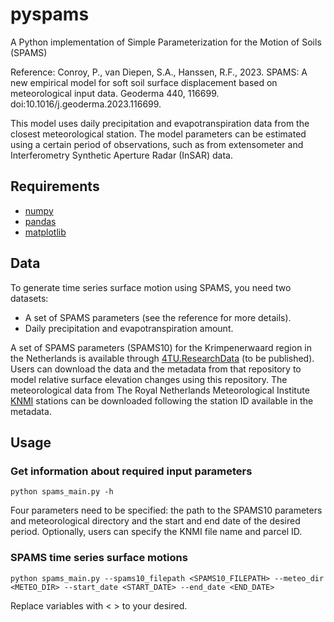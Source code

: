# pyspams
A Python implementation of Simple Parameterization for the Motion of Soils (SPAMS)

Reference: Conroy, P., van Diepen, S.A., Hanssen, R.F., 2023. SPAMS: A new empirical model for soft soil surface displacement based on meteorological input data. Geoderma 440, 116699. doi:10.1016/j.geoderma.2023.116699.

This model uses daily precipitation and evapotranspiration data from the closest meteorological station. The model parameters can be estimated using a certain period of observations, such as from extensometer and Interferometry Synthetic Aperture Radar (InSAR) data.

## Requirements
- [numpy](https://numpy.org/)
- [pandas](https://pandas.pydata.org/)
- [matplotlib](https://matplotlib.org/)

## Data
To generate time series surface motion using SPAMS, you need two datasets:
- A set of SPAMS parameters (see the reference for more details).
- Daily precipitation and evapotranspiration amount.

A set of SPAMS parameters (SPAMS10) for the Krimpenerwaard region in the Netherlands is available through [4TU.ResearchData](10.4121/dfbe9109-d058-4a64-a5b4-1cc9d9a5f836) (to be published). Users can download the data and the metadata from that repository to model relative surface elevation changes using this repository. The meteorological data from The Royal Netherlands Meteorological Institute [KNMI](https://www.knmi.nl/nederland-nu/klimatologie/daggegevens) stations can be downloaded following the station ID available in the metadata.

## Usage
### Get information about required input parameters
```
python spams_main.py -h
```
Four parameters need to be specified: the path to the SPAMS10 parameters and meteorological directory and the start and end date of the desired period. Optionally, users can specify the KNMI file name and parcel ID.

### SPAMS time series surface motions
```
python spams_main.py --spams10_filepath <SPAMS10_FILEPATH> --meteo_dir <METEO_DIR> --start_date <START_DATE> --end_date <END_DATE>
```
Replace variables with < > to your desired.

